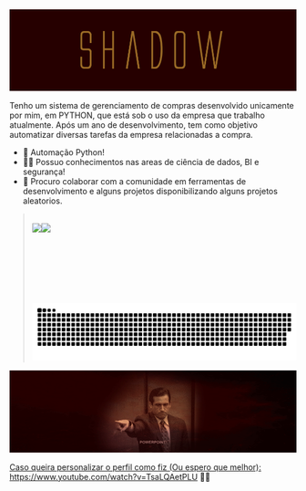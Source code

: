 <img src="https://github.com/ShadowsCrow/ShadowsCrow/blob/main/shadow.gif"/>

Tenho um sistema de gerenciamento de compras desenvolvido unicamente por mim, em PYTHON, que está sob o uso da empresa que trabalho atualmente. Após um ano de desenvolvimento, tem como objetivo automatizar diversas tarefas da empresa relacionadas a compra.

- 🚀 Automação Python!
- 🐱‍👤 Possuo conhecimentos nas areas de ciência de dados, BI e segurança!
- 👯 Procuro colaborar com a comunidade em ferramentas de desenvolvimento e alguns projetos disponibilizando alguns projetos aleatorios.

<blockquote>

<br>

<div align="center">
  <a href="https://github.com/ShadowsCrow">
  <img height="140em" style="float: left;" src="https://github-readme-stats.vercel.app/api?username=ShadowsCrow&show_icons=true&theme=maroongold&include_all_commits=true&count_private=true&custom_title=STATUS DO GITHUB - Shadow"/>
  <img height="140em" style="float: left;" src="https://github-readme-stats.vercel.app/api/top-langs/?username=ShadowsCrow&layout=compact&langs_count=7&theme=maroongold&custom_title=LINGUAGENS MAIS USADAS"/>
</div>

 <br>

  ![Snake animation](https://github.com/ShadowsCrow/ShadowsCrow/blob/output/github-contribution-grid-snake.svg)
 
</div>
</blockquote>

<img src="https://github.com/ShadowsCrow/ShadowsCrow/blob/main/office-funny.gif"/> 

Caso queira personalizar o perfil como fiz (Ou espero que melhor): https://www.youtube.com/watch?v=TsaLQAetPLU 💪🏼
